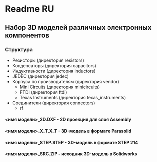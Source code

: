 # Readme RU

## Набор 3D моделей различных электронных компонентов

### Структура

* Резисторы (директория resistors)
* Конденсаторы (директория capacitors)
* Индуктивности (директория inductors)
* JEDEC (директория jedec)
* Корпуса по производителям (директория vendor)
    * Mini Circuits (директория minicircuits)
    * FTDI (директория ftdi)
    * Texas Instruments (директория texas_instruments)
* Соединители (директория connectors)
	* rf

#### <имя модели>_2D.DXF - 2D проекция для слоя Assembly
#### <имя модели>_X_T.X_T - 3D-модель в формате Parasolid
#### <имя модели>_STEP.STEP - 3D-модель в формате STEP 214
#### <имя модели>_SRC.ZIP - исходник 3D-модель в Solidworks
